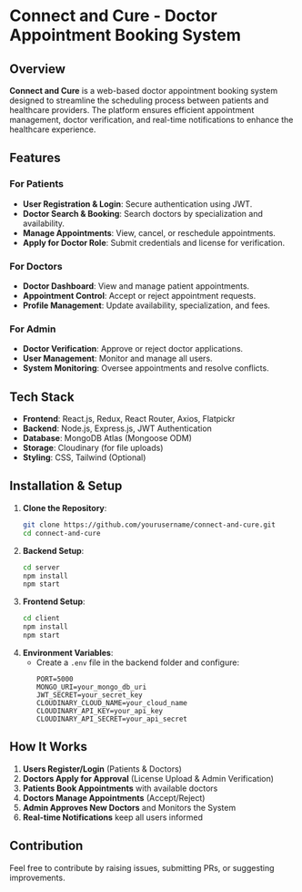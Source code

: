 # Connect and Cure - Doctor Appointment Booking System

## Overview
**Connect and Cure** is a web-based doctor appointment booking system designed to streamline the scheduling process between patients and healthcare providers. The platform ensures efficient appointment management, doctor verification, and real-time notifications to enhance the healthcare experience.

## Features
### **For Patients**
- **User Registration & Login**: Secure authentication using JWT.
- **Doctor Search & Booking**: Search doctors by specialization and availability.
- **Manage Appointments**: View, cancel, or reschedule appointments.
- **Apply for Doctor Role**: Submit credentials and license for verification.

### **For Doctors**
- **Doctor Dashboard**: View and manage patient appointments.
- **Appointment Control**: Accept or reject appointment requests.
- **Profile Management**: Update availability, specialization, and fees.

### **For Admin**
- **Doctor Verification**: Approve or reject doctor applications.
- **User Management**: Monitor and manage all users.
- **System Monitoring**: Oversee appointments and resolve conflicts.

## Tech Stack
- **Frontend**: React.js, Redux, React Router, Axios, Flatpickr
- **Backend**: Node.js, Express.js, JWT Authentication
- **Database**: MongoDB Atlas (Mongoose ODM)
- **Storage**: Cloudinary (for file uploads)
- **Styling**: CSS, Tailwind (Optional)

## Installation & Setup
1. **Clone the Repository**:
   ```sh
   git clone https://github.com/yourusername/connect-and-cure.git
   cd connect-and-cure
   ```
2. **Backend Setup**:
   ```sh
   cd server
   npm install
   npm start
   ```
3. **Frontend Setup**:
   ```sh
   cd client
   npm install
   npm start
   ```
4. **Environment Variables**:
   - Create a `.env` file in the backend folder and configure:
     ```env
     PORT=5000
     MONGO_URI=your_mongo_db_uri
     JWT_SECRET=your_secret_key
     CLOUDINARY_CLOUD_NAME=your_cloud_name
     CLOUDINARY_API_KEY=your_api_key
     CLOUDINARY_API_SECRET=your_api_secret
     ```

## How It Works
1. **Users Register/Login** (Patients & Doctors)
2. **Doctors Apply for Approval** (License Upload & Admin Verification)
3. **Patients Book Appointments** with available doctors
4. **Doctors Manage Appointments** (Accept/Reject)
5. **Admin Approves New Doctors** and Monitors the System
6. **Real-time Notifications** keep all users informed

## Contribution
Feel free to contribute by raising issues, submitting PRs, or suggesting improvements.


